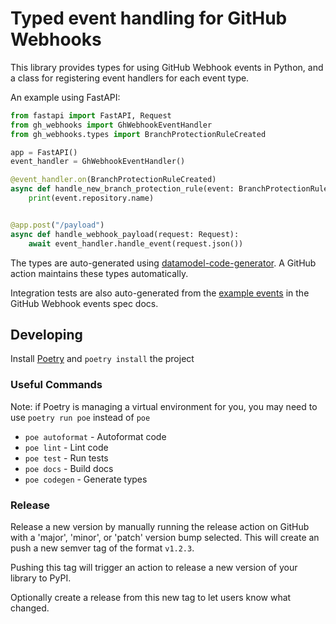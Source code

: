 # Typed event handling for GitHub Webhooks

This library provides types for using GitHub Webhook events in Python, and a class for registering event handlers for each event type.

An example using FastAPI:

```python
from fastapi import FastAPI, Request
from gh_webhooks import GhWebhookEventHandler
from gh_webhooks.types import BranchProtectionRuleCreated

app = FastAPI()
event_handler = GhWebhookEventHandler()

@event_handler.on(BranchProtectionRuleCreated)
async def handle_new_branch_protection_rule(event: BranchProtectionRuleCreated):
    print(event.repository.name)


@app.post("/payload")
async def handle_webhook_payload(request: Request):
    await event_handler.handle_event(request.json())
```

The types are auto-generated using [datamodel-code-generator](https://github.com/koxudaxi/datamodel-code-generator).
A GitHub action maintains these types automatically.

Integration tests are also auto-generated from the [example events](https://github.com/octokit/webhooks/tree/master/payload-examples) in the GitHub Webhook events spec docs.

## Developing

Install [Poetry](https://python-poetry.org/) and `poetry install` the project

### Useful Commands

Note: if Poetry is managing a virtual environment for you, you may need to use `poetry run poe` instead of `poe`

- `poe autoformat` - Autoformat code
- `poe lint` - Lint code
- `poe test` - Run tests
- `poe docs` - Build docs
- `poe codegen` - Generate types

### Release

Release a new version by manually running the release action on GitHub with a 'major', 'minor', or 'patch' version bump selected.
This will create an push a new semver tag of the format `v1.2.3`.

Pushing this tag will trigger an action to release a new version of your library to PyPI.

Optionally create a release from this new tag to let users know what changed.
